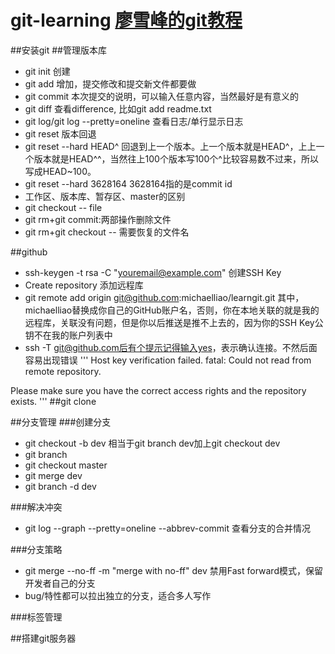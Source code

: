 # git-learning  [廖雪峰的git教程](https://www.liaoxuefeng.com/wiki/0013739516305929606dd18361248578c67b8067c8c017b000)

##安装git
##管理版本库
- git init  创建
- git add 增加，提交修改和提交新文件都要做
- git commit  本次提交的说明，可以输入任意内容，当然最好是有意义的 
- git diff  查看difference, 比如git add readme.txt
- git log/git log --pretty=oneline 查看日志/单行显示日志
- git reset 版本回退
- git reset --hard HEAD^  回退到上一个版本。上一个版本就是HEAD^，上上一个版本就是HEAD^^，当然往上100个版本写100个^比较容易数不过来，所以写成HEAD~100。
- git reset --hard 3628164  3628164指的是commit id
- 工作区、版本库、暂存区、master的区别
- git checkout -- file
- git rm+git commit:两部操作删除文件
- git rm+git checkout -- 需要恢复的文件名 

##github
- ssh-keygen -t rsa -C "youremail@example.com"    创建SSH Key
- Create repository  添加远程库
- git remote add origin git@github.com:michaelliao/learngit.git   其中，michaelliao替换成你自己的GitHub账户名，否则，你在本地关联的就是我的远程库，关联没有问题，但是你以后推送是推不上去的，因为你的SSH Key公钥不在我的账户列表中
-  ssh -T git@github.com后有个提示记得输入yes，表示确认连接。不然后面容易出现错误  '''
Host key verification failed.
fatal: Could not read from remote repository.

Please make sure you have the correct access rights
and the repository exists.
'''
##git clone


##分支管理
###创建分支
- git checkout -b dev 相当于git branch dev加上git checkout dev
- git branch
- git checkout master
- git merge dev
- git branch -d dev  

###解决冲突
- git log --graph --pretty=oneline --abbrev-commit   查看分支的合并情况

###分支策略
- git merge --no-ff -m "merge with no-ff" dev  禁用Fast forward模式，保留开发者自己的分支
- bug/特性都可以拉出独立的分支，适合多人写作

###标签管理

##搭建git服务器





